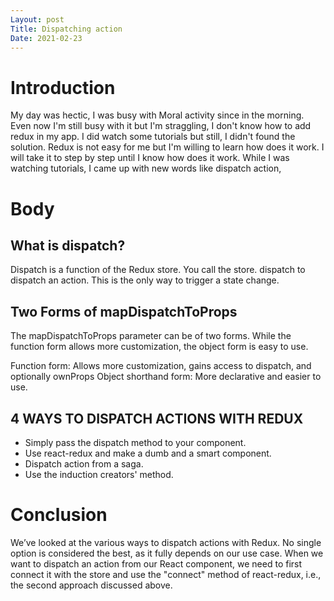 ```yaml
---
Layout: post
Title: Dispatching action
Date: 2021-02-23
---
```


# Introduction

My day was hectic, I was busy with Moral activity since in the morning. Even now I'm still busy with it but I'm straggling, I don't know how to add redux in my app. I did watch some tutorials but still, I didn't found the solution. Redux is not easy for me but I'm willing to learn how does it work. I will take it to step by step until I know how does it work.
While I was watching tutorials, I came up with new words like dispatch action,

# Body

## What is dispatch?

Dispatch is a function of the Redux store. You call the store. dispatch to dispatch an action. This is the only way to trigger a state change.

## Two Forms of mapDispatchToProps

The mapDispatchToProps parameter can be of two forms. While the function form allows more customization, the object form is easy to use.

Function form: Allows more customization, gains access to dispatch, and optionally ownProps
Object shorthand form: More declarative and easier to use.

## 4 WAYS TO DISPATCH ACTIONS WITH REDUX

- Simply pass the dispatch method to your component.
- Use react-redux and make a dumb and a smart component.
- Dispatch action from a saga.
- Use the induction creators' method.

# Conclusion

We’ve looked at the various ways to dispatch actions with Redux. No single option is considered the best, as it fully depends on our use case. When we want to dispatch an action from our React component, we need to first connect it with the store and use the "connect" method of react-redux, i.e., the second approach discussed above.
